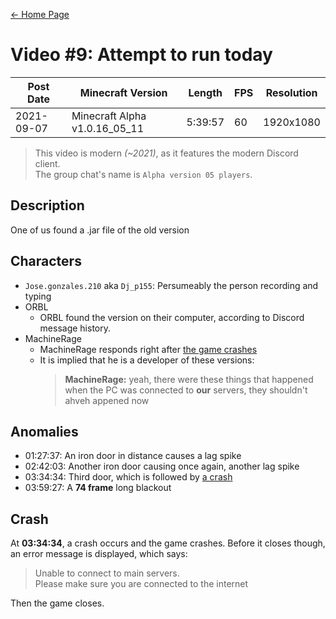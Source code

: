 [← Home Page](../README.md)

# Video #9: Attempt to run today
| Post Date  | Minecraft Version             | Length  | FPS | Resolution |
| ---------  | ----------------------------- | ------- | --- | ---------- |
| 2021-09-07 | Minecraft Alpha v1.0.16_05_11 | 5:39:57 | 60  | 1920x1080  |

> This video is modern *(~2021)*, as it features the modern Discord client.  
> The group chat's name is `Alpha version 05 players`.

## Description
One of us found a .jar file of the old version

## Characters
* `Jose.gonzales.210` aka `Dj_p155`:
  Persumeably the person recording and typing
* ORBL
  * ORBL found the version on their computer, according to Discord message history.
* MachineRage
  * MachineRage responds right after [the game crashes](#crash)
  * It is implied that he is a developer of these versions:
    > **MachineRage:** yeah, there were these things that happened when the PC was connected to **our** servers, they shouldn't ahveh appened now

## Anomalies
* 01:27:37: An iron door in distance causes a lag spike
* 02:42:03: Another iron door causing once again, another lag spike
* 03:34:34: Third door, which is followed by [a crash](#crash)
* 03:59:27: A **74 frame** long blackout

## Crash
At **03:34:34**, a crash occurs and the game crashes.
Before it closes though, an error message is displayed, which says:
> Unable to connect to main servers.  
> Please make sure you are connected to the internet

Then the game closes.